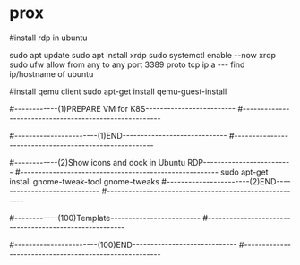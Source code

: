 # prox

#install rdp in ubuntu

sudo apt update
sudo apt install xrdp
sudo systemctl enable --now xrdp
sudo ufw allow from any to any port 3389 proto tcp
ip a --- find ip/hostname of ubuntu


#install qemu client
sudo apt-get install qemu-guest-install


#------------(1)PREPARE VM for K8S-------------------------
#-------------------------------------------------------



#-----------------------(1)END-----------------------------
#-------------------------------------------------------




#------------(2)Show icons and dock in Ubuntu RDP-------------------------
#-------------------------------------------------------
sudo apt-get install gnome-tweak-tool
gnome-tweaks
#-----------------------(2)END-----------------------------
#-------------------------------------------------------








#------------(100)Template-------------------------
#-------------------------------------------------------



#-----------------------(100)END-----------------------------
#-------------------------------------------------------
